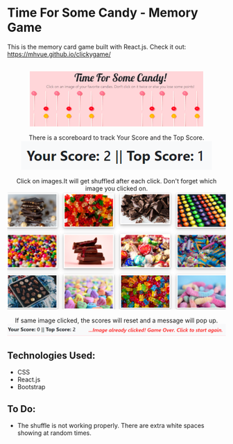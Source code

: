 # Time For Some Candy - Memory Game  
This is the memory card game built with React.js. Check it out: https://mhvue.github.io/clickygame/

<p align ="center"><br><img src="./src/images/title.png" width="400px"></p>

<p align ="center">There is a scoreboard to track Your Score and the Top Score.<br><img src="./src/images/score.png"></p>

<p align ="center">Click on images.It will get shuffled after each click. Don't forget which image you clicked on.<br><img src="./src/images/candyImgs.png" width="600px"></p>

<p align ="center">If same image clicked, the scores will reset and a message will pop up.<br><img src="./src/images/gameOverMsg.png"></p>

## Technologies Used:
* CSS
* React.js
* Bootstrap

## To Do:
* The shuffle is not working properly. There are extra white spaces showing at random times.

